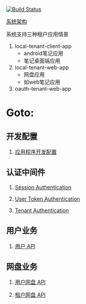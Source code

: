 [![Build Status](https://www.travis-ci.org/ccnuyan/starcedu.svg?branch=master)](https://www.travis-ci.org/ccnuyan/starcedu)

[系统架构](/docs/arch/readme.md)

系统支持三种租户应用情景

1. local-tenant-client-app  
    * android笔记应用  
    * 笔记桌面端应用
1. local-tenant-web-app  
    * 网盘应用
    * 如web笔记应用
1. oauth-tenant-web-app      

# Goto:

## 开发配置

1. [应用程序开发配置](/docs/config/app-dev-config.md)

## 认证中间件

1. [Session Authentication](/docs/auth/session-authentication.md)

1. [User Token Authentication](/docs/auth/usertoken-authentication.md)

1. [Tenant Authentication](/docs/auth/tenant-authentication.md)

## 用户业务

1. [用户 API](/_auth/src/api/test/api.user.md)

## 网盘业务

1. [用户网盘 API](/_disk/src/api/test/api.user.disk.md)

1. [租户网盘 API](/_disk/src/api/test/api.tenant.disk.md)